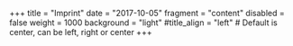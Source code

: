+++
title = "Imprint"
date = "2017-10-05"
fragment = "content"
disabled = false
weight = 1000
background = "light"
#title_align = "left" # Default is center, can be left, right or center
+++

